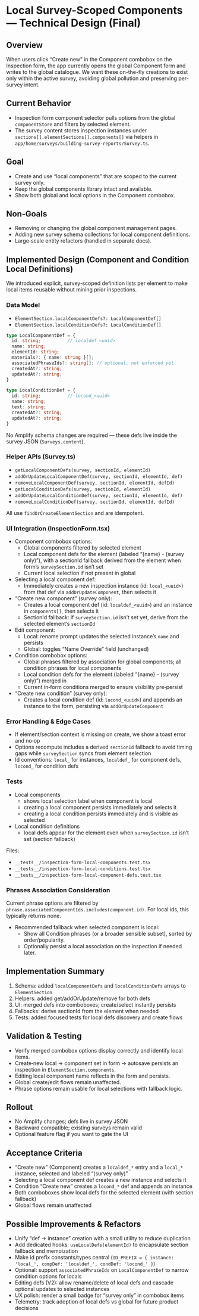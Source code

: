 # Local Survey-Scoped Components — Technical Design (Final)

## Overview
When users click “Create new” in the Component combobox on the Inspection form, the app currently opens the global Component form and writes to the global catalogue. We want these on-the-fly creations to exist only within the active survey, avoiding global pollution and preserving per-survey intent.

## Current Behavior
- Inspection form component selector pulls options from the global `componentStore` and filters by selected element.
- The survey content stores inspection instances under `sections[].elementSections[].components[]` via helpers in `app/home/surveys/building-survey-reports/Survey.ts`.

## Goal
- Create and use “local components” that are scoped to the current survey only.
- Keep the global components library intact and available.
- Show both global and local options in the Component combobox.

## Non‑Goals
- Removing or changing the global component management pages.
- Adding new survey schema collections for local component definitions.
- Large‑scale entity refactors (handled in separate docs).

## Implemented Design (Component and Condition Local Definitions)

We introduced explicit, survey‑scoped definition lists per element to make local items reusable without mining prior inspections.

### Data Model

- `ElementSection.localComponentDefs?: LocalComponentDef[]`
- `ElementSection.localConditionDefs?: LocalConditionDef[]`

```ts
type LocalComponentDef = {
  id: string;          // localdef_<uuid>
  name: string;
  elementId: string;
  materials?: { name: string }[];
  associatedPhraseIds?: string[]; // optional, not enforced yet
  createdAt?: string;
  updatedAt?: string;
}

type LocalConditionDef = {
  id: string;          // locond_<uuid>
  name: string;
  text: string;
  createdAt?: string;
  updatedAt?: string;
}
```

No Amplify schema changes are required — these defs live inside the survey JSON (`Surveys.content`).

### Helper APIs (Survey.ts)

- `getLocalComponentDefs(survey, sectionId, elementId)`
- `addOrUpdateLocalComponentDef(survey, sectionId, elementId, def)`
- `removeLocalComponentDef(survey, sectionId, elementId, defId)`
- `getLocalConditionDefs(survey, sectionId, elementId)`
- `addOrUpdateLocalConditionDef(survey, sectionId, elementId, def)`
- `removeLocalConditionDef(survey, sectionId, elementId, defId)`

All use `findOrCreateElementSection` and are idempotent.

### UI Integration (InspectionForm.tsx)

- Component combobox options:
  - Global components filtered by selected element
  - Local component defs for the element (labeled “{name} - (survey only)”), with a sectionId fallback derived from the element when form’s `surveySection.id` isn’t set
  - Current local selection if not present in global
- Selecting a local component def:
  - Immediately creates a new inspection instance (id: `local_<uuid>`) from that def via `addOrUpdateComponent`, then selects it
- “Create new component” (survey only):
  - Creates a local component def (id: `localdef_<uuid>`) and an instance in `components[]`, then selects it
  - SectionId fallback: if `surveySection.id` isn’t set yet, derive from the selected element’s `sectionId`
- Edit component:
  - Local: rename prompt updates the selected instance’s `name` and persists
  - Global: toggles “Name Override” field (unchanged)
- Condition combobox options:
  - Global phrases filtered by association for global components; all condition phrases for local components
  - Local condition defs for the element (labeled “{name} - (survey only)”) merged in
  - Current in‑form conditions merged to ensure visibility pre‑persist
- “Create new condition” (survey only):
  - Creates a local condition def (id: `locond_<uuid>`) and appends an instance to the form, persisting via `addOrUpdateComponent`

### Error Handling & Edge Cases

- If element/section context is missing on create, we show a toast error and no‑op
- Options recompute includes a derived `sectionId` fallback to avoid timing gaps while `surveySection` syncs from element selection
- Id conventions: `local_` for instances, `localdef_` for component defs, `locond_` for condition defs

### Tests

- Local components
  - shows local selection label when component is local
  - creating a local component persists immediately and selects it
  - creating a local condition persists immediately and is visible as selected
- Local condition definitions
  - local defs appear for the element even when `surveySection.id` isn’t set (section fallback)

Files:
- `__tests__/inspection-form-local-components.test.tsx`
- `__tests__/inspection-form-local-conditions.test.tsx`
- `__tests__/inspection-form-local-component-defs.test.tsx`

### Phrases Association Consideration
Current phrase options are filtered by `phrase.associatedComponentIds.includes(component.id)`. For local ids, this typically returns none.
- Recommended fallback when selected component is local:
  - Show all Condition phrases (or a broader sensible subset), sorted by order/popularity.
  - Optionally persist a local association on the inspection if needed later.

## Implementation Summary

1) Schema: added `localComponentDefs` and `localConditionDefs` arrays to `ElementSection`
2) Helpers: added get/addOrUpdate/remove for both defs
3) UI: merged defs into comboboxes; create/select instantly persists
4) Fallbacks: derive sectionId from the element when needed
5) Tests: added focused tests for local defs discovery and create flows

## Validation & Testing
- Verify merged combobox options display correctly and identify local items.
- Create‑new local → component set in form → autosave persists an inspection in `ElementSection.components`.
- Editing local component name reflects in the form and persists.
- Global create/edit flows remain unaffected.
- Phrase options remain usable for local selections with fallback logic.

## Rollout
- No Amplify changes; defs live in survey JSON
- Backward compatible; existing surveys remain valid
- Optional feature flag if you want to gate the UI

## Acceptance Criteria
- “Create new” (Component) creates a `localdef_*` entry and a `local_*` instance, selected and labeled “(survey only)”
- Selecting a local component def creates a new instance and selects it
- Condition “Create new” creates a `locond_*` def and appends an instance
- Both comboboxes show local defs for the selected element (with section fallback)
- Global flows remain unaffected

## Possible Improvements & Refactors

- Unify “def → instance” creation with a small utility to reduce duplication
- Add dedicated hooks: `useLocalDefs(elementId)` to encapsulate section fallback and memoization
- Make id prefix constants/types central (`ID_PREFIX = { instance: 'local_', compDef: 'localdef_', condDef: 'locond_' }`)
- Optional: support `associatedPhraseIds` on `LocalComponentDef` to narrow condition options for locals
- Editing defs (V2): allow rename/delete of local defs and cascade optional updates to selected instances
- UX polish: render a small badge for “survey only” in combobox items
- Telemetry: track adoption of local defs vs global for future product decisions
